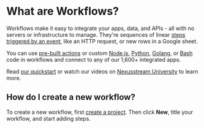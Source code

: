# What are Workflows?

<VideoPlayer url="https://www.youtube.com/embed/wnDijEtYaT0" title="What are workflows?" />

Workflows make it easy to integrate your apps, data, and APIs - all with no servers or infrastructure to manage. They're sequences of linear [steps](https://khulnasoft.com/docs/workflows/steps) [triggered by an event](/workflows/steps/triggers), like an HTTP request, or new rows in a Google sheet.

You can use [pre-built actions](/workflows/steps/actions/) or custom [Node.js](https://khulnasoft.com/docs/code/nodejs/), [Python](https://khulnasoft.com/docs/code/python/), [Golang](https://khulnasoft.com/docs/code/go/), or [Bash](https://khulnasoft.com/docs/code/bash/) code in workflows and connect to any of our 1,600+ integrated apps.

Read [our quickstart](/quickstart/) or watch our videos on [Nexusstream University](https://khulnasoft.com/university) to learn more.

## How do I create a new workflow?

To create a new workflow, first [create a project](/projects/). Then click **New**, title your workflow, and start adding steps.
